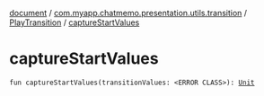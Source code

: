[document](../../index.md) / [com.myapp.chatmemo.presentation.utils.transition](../index.md) / [PlayTransition](index.md) / [captureStartValues](./capture-start-values.md)

# captureStartValues

`fun captureStartValues(transitionValues: <ERROR CLASS>): `[`Unit`](https://kotlinlang.org/api/latest/jvm/stdlib/kotlin/-unit/index.html)